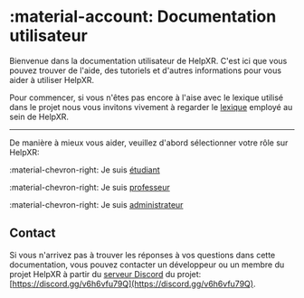 # :material-account: Documentation utilisateur

Bienvenue dans la documentation utilisateur de HelpXR.
C'est ici que vous pouvez trouver de l'aide, des tutoriels et d'autres informations pour vous aider à utiliser HelpXR.

Pour commencer, si vous n'êtes pas encore à l'aise avec le lexique utilisé dans le projet
nous vous invitons vivement à regarder le [lexique](../lexicon.md) employé au sein de HelpXR.

---

De manière à mieux vous aider, veuillez d'abord sélectionner votre rôle sur HelpXR:

:material-chevron-right: Je suis [étudiant](./student/index.md)

:material-chevron-right: Je suis [professeur](./professor/index.md)

:material-chevron-right: Je suis [administrateur](./administrator/index.md)

## Contact
Si vous n'arrivez pas à trouver les réponses à vos questions dans cette documentation,
vous pouvez contacter un développeur ou un membre du projet HelpXR à partir du [serveur Discord](https://discord.gg/v6h6vfu79Q) du projet:
[https://discord.gg/v6h6vfu79Q](https://discord.gg/v6h6vfu79Q).